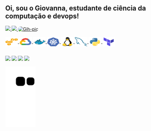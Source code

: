 ## Oi, sou o Giovanna, estudante de ciência da computação e devops!

<div align="left">
  <a href="https://github.com/AlmeidaGih">
  <img height="175em" src="https://github-readme-stats.vercel.app/api?username=AlmeidaGih&show_icons=true&theme=gotham&include_all_commits=true&count_private=true"/>
    <img height="175em" src="https://github-readme-stats.vercel.app/api/top-langs/?username=AlmeidaGih&layout=compact&langs_count=7&theme=gotham"/>
    <img  alt="Gih-pic" height="175em" style="border-radius:50px;" src="https://cdn.discordapp.com/attachments/957114061961715742/1046769474742796380/unknown.png">
</div>
  
<div style="display: inline_block"><br>
  <img align="center" alt="Gih-aws" height="30" width="40" src="https://raw.githubusercontent.com/devicons/devicon/master/icons/amazonwebservices/amazonwebservices-original.svg">
  <img align="center" alt="Gih-gcp" height="30" width="40" src="https://raw.githubusercontent.com/devicons/devicon/master/icons/googlecloud/googlecloud-original.svg">
  <img align="center" alt="Gih-docker" height="30" width="40" src="https://raw.githubusercontent.com/devicons/devicon/master/icons/docker/docker-original.svg">
  <img align="center" alt="Gih-kubernetes" height="30" width="40" src="https://raw.githubusercontent.com/devicons/devicon/master/icons/kubernetes/kubernetes-plain.svg">
  <img align="center" alt="Gih-linux" height="30" width="40" src="https://raw.githubusercontent.com/devicons/devicon/master/icons/linux/linux-original.svg">
  <img align="center" alt="Gih-mysql" height="30" width="40" src="https://raw.githubusercontent.com/devicons/devicon/master/icons/mysql/mysql-original.svg">
  <img align="center" alt="Gih-Python" height="30" width="40" src="https://raw.githubusercontent.com/devicons/devicon/master/icons/python/python-original.svg">
  <img align="center" alt="Gih-terraform" height="30" width="40" src="https://raw.githubusercontent.com/devicons/devicon/master/icons/terraform/terraform-original.svg">
</div>
  
  ##
 
<div> 
  <a href = "mailto:giovanna.almeida.sousa1@gmail.com"><img src="https://img.shields.io/badge/-Gmail-%23333?style=for-the-badge&logo=gmail&logoColor=white" target="_blank"></a>
  <a href="https://www.linkedin.com/in/devgiovanna/" target="_blank"><img src="https://img.shields.io/badge/-LinkedIn-%230077B5?style=for-the-badge&logo=linkedin&logoColor=white" target="_blank"></a> 
  <a href="https://instagram.com/gi_starstuff" target="_blank"><img src="https://img.shields.io/badge/-Instagram-%23E4405F?style=for-the-badge&logo=instagram&logoColor=white" target="_blank"></a>
    <a href="https://wa.me/5511981620763" target="_blank"><img src="https://img.shields.io/badge/WhatsApp-25D366?style=for-the-badge&logo=whatsapp&logoColor=white" target="_blank"></a>
  
![Snake animation](https://github.com/AlmeidaGih/AlmeidaGih/blob/output/github-contribution-grid-snake.svg)
  
</div>
